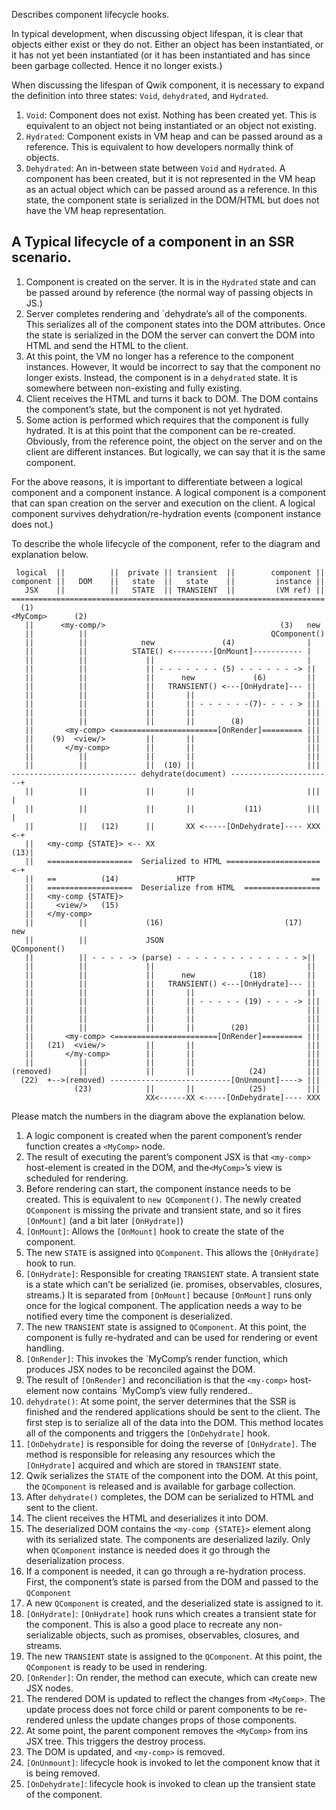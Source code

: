 Describes component lifecycle hooks.

In typical development, when discussing object lifespan, it is clear that objects either exist or they do not. Either an object has been instantiated, or it has not yet been instantiated (or it has been instantiated and has since been garbage collected. Hence it no longer exists.)

When discussing the lifespan of Qwik component, it is necessary to expand the definition into
three states: `Void`, `dehydrated`, and `Hydrated`.

1. `Void`: Component does not exist. Nothing has been created yet. This is equivalent to an object not being instantiated or an object not existing.
2. `Hydrated`: Component exists in VM heap and can be passed around as a reference. This is equivalent to how developers normally think of objects.
3. `Dehydrated`: An in-between state between `Void` and `Hydrated`. A component has been created, but it is not represented in the VM heap as an actual object which can be passed around as a reference. In this state, the component state is serialized in the DOM/HTML but does not have the VM heap representation.

## A Typical lifecycle of a component in an SSR scenario.

1. Component is created on the server. It is in the `Hydrated` state and can be passed around by reference (the normal way of passing objects in JS.)
2. Server completes rendering and `dehydrate’s all of the components. This serializes all of the component states into the DOM attributes. Once the state is serialized in the DOM the server can convert the DOM into HTML and send the HTML to the client.
3. At this point, the VM no longer has a reference to the component instances. However, It would be incorrect to say that the component no longer exists. Instead, the component is in a `dehydrated` state. It is somewhere between non-existing and fully existing.
4. Client receives the HTML and turns it back to DOM. The DOM contains the component’s state, but the component is not yet hydrated.
5. Some action is performed which requires that the component is fully hydrated. It is at this point that the component can be re-created. Obviously, from the reference point, the object on the server and on the client are different instances. But logically, we can say that it is the same component.

For the above reasons, it is important to differentiate between a logical component and a component instance. A logical component is a component that can span creation on the server and execution on the client. A logical component survives dehydration/re-hydration events
(component instance does not.)

To describe the whole lifecycle of the component, refer to the diagram and explanation below.

```
 logical  ||          ||  private || transient  ||        component ||
component ||   DOM    ||   state  ||   state    ||         instance ||
   JSX    ||          ||   STATE  || TRANSIENT  ||         (VM ref) ||
======================================================================
  (1)
<MyComp>      (2)
   ||      <my-comp/>                                       (3)   new
   ||          ||                                         QComponent()
   ||          ||            new               (4)                |
   ||          ||          STATE() <---------[OnMount]----------- |
   ||          ||             ||                                  |
   ||          ||             || - - - - - - - (5) - - - - - - -> ||
   ||          ||             ||      new             (6)         ||
   ||          ||             ||   TRANSIENT() <---[OnHydrate]--- ||
   ||          ||             ||       ||                         ||
   ||          ||             ||       || - - - - - -(7)- - - - > |||
   ||          ||             ||       ||                         |||
   ||          ||             ||       ||        (8)              |||
   ||       <my-comp> <=======================[OnRender]========= |||
   ||    (9)  <view/>         ||       ||                         |||
   ||       </my-comp>        ||       ||                         |||
   ||          ||             ||       ||                         |||
   ||          ||             ||  (10) ||                         |||
---------------------------- dehydrate(document) -----------------------+
   ||          ||             ||       ||                         |||   |
   ||          ||             ||       ||           (11)          |||   |
   ||          ||   (12)      ||       XX <-----[OnDehydrate]---- XXX <-+
   ||   <my-comp {STATE}> <-- XX                                    (13)|
   ||   ===================  Serialized to HTML ===================== <-+
   ||   ==          (14)             HTTP                          ==
   ||   ===================  Deserialize from HTML  =================
   ||   <my-comp {STATE}>
   ||     <view/>   (15)
   ||   </my-comp>
   ||          ||             (16)                           (17)   new
   ||          ||             JSON                           QComponent()
   ||          || - - - - -> (parse) - - - - - - - - - - - - - - >||
   ||          ||             ||                                  ||
   ||          ||             ||      new            (18)         ||
   ||          ||             ||   TRANSIENT() <---[OnHydrate]--- ||
   ||          ||             ||       ||                         ||
   ||          ||             ||       || - - - - - (19) - - - -> |||
   ||          ||             ||       ||                         |||
   ||          ||             ||       ||                         |||
   ||          ||             ||       ||        (20)             |||
   ||       <my-comp> <=======================[OnRender]========= |||
   ||   (21)  <view/>         ||       ||                         |||
   ||       </my-comp>        ||       ||                         |||
   ||          ||             ||       ||                         |||
(removed)      ||             ||       ||            (24)         |||
  (22)  +-->(removed) ---------------------------[OnUnmount]----> |||
              (23)            ||       ||            (25)         |||
                              XX<------XX <-----[OnDehydrate]---- XXX
```

Please match the numbers in the diagram above the explanation below.

1. A logic component is created when the parent component’s render function creates a `<MyComp>` node.
2. The result of executing the parent’s component JSX is that `<my-comp>` host-element is created in the DOM, and the`<MyComp>`’s view is scheduled for rendering.
3. Before rendering can start, the component instance needs to be created. This is equivalent to `new QComponent()`. The newly created `QComponent` is missing the private and transient state, and so it fires `[OnMount]` (and a bit later `[OnHydrate]`)
4. `[OnMount]`: Allows the `[OnMount]` hook to create the state of the component.
5. The new `STATE` is assigned into `QComponent`. This allows the `[OnHydrate]` hook to run.
6. `[OnHydrate]`: Responsible for creating `TRANSIENT` state. A transient state is a state which can’t be serialized (ie. promises, observables, closures, streams.) It is separated from `[OnMount]` because `[OnMount]` runs only once for the logical component. The application needs a way to be notified every time the component is deserialized.
7. The new `TRANSIENT` state is assigned to `QComponent`. At this point, the component is fully re-hydrated and can be used for rendering or event handling.
8. `[OnRender]`: This invokes the `MyComp’s render function, which produces JSX nodes to be reconciled against the DOM.
9. The result of `[OnRender]` and reconciliation is that the `<my-comp>` host-element now contains `MyComp’s view fully rendered..
10. `dehydrate()`: At some point, the server determines that the SSR is finished and the rendered applications should be sent to the client. The first step is to serialize all of the data into the DOM. This method locates all of the components and triggers the `[OnDehydrate]` hook.
11. `[OnDehydrate]` is responsible for doing the reverse of `[OnHydrate]`. The method is
    responsible for releasing any resources which the `[OnHydrate]` acquired and which are stored in `TRANSIENT` state.
12. Qwik serializes the `STATE` of the component into the DOM. At this point, the `QComponent` is released and is available for garbage collection.
13. After `dehydrate()` completes, the DOM can be serialized to HTML and sent to the client.
14. The client receives the HTML and deserializes it into DOM.
15. The deserialized DOM contains the `<my-comp {STATE}>` element along with its serialized state. The components are deserialized lazily. Only when `QComponent` instance is needed does it go through the deserialization process.
16. If a component is needed, it can go through a re-hydration process. First, the component’s state is parsed from the DOM and passed to the `QComponent`
17. A new `QComponent` is created, and the deserialized state is assigned to it.
18. `[OnHydrate]`: `[OnHydrate]` hook runs which creates a transient state for the component. This is also a good place to recreate any non-serializable objects, such as promises, observables, closures, and streams.
19. The new `TRANSIENT` state is assigned to the `QComponent`. At this point, the `QComponent` is ready to be used in rendering.
20. `[OnRender]`: On render, the method can execute, which can create new JSX nodes.
21. The rendered DOM is updated to reflect the changes from `<MyComp>`. The update process does not force child or parent components to be re-rendered unless the update changes props of those components.
22. At some point, the parent component removes the `<MyComp>` from ins JSX tree. This triggers the destroy process.
23. The DOM is updated, and `<my-comp>` is removed.
24. `[OnUnmount]`: lifecycle hook is invoked to let the component know that it is being removed.
25. `[OnDehydrate]`: lifecycle hook is invoked to clean up the transient state of the component.
